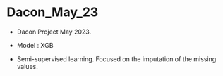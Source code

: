 # Dacon_May_23
- Dacon Project May 2023. 

- Model : XGB

- Semi-supervised learning. Focused on the imputation of the missing values.
